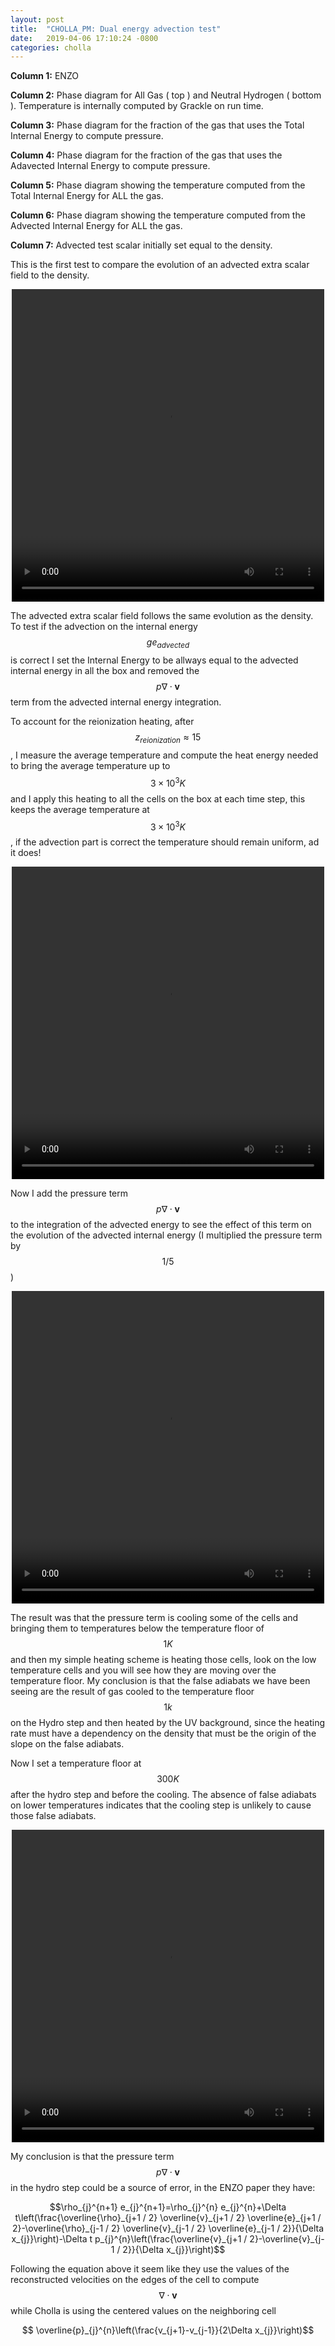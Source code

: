 ```yaml
---
layout: post
title:  "CHOLLA_PM: Dual energy advection test"
date:   2019-04-06 17:10:24 -0800
categories: cholla
---
```



**Column 1:**  ENZO

**Column 2:**  Phase diagram for All Gas ( top ) and Neutral Hydrogen ( bottom ). Temperature is internally computed by Grackle on run time.

**Column 3:**  Phase diagram for the fraction of the gas that uses the Total Internal Energy to compute pressure.

**Column 4:**  Phase diagram for the fraction of the gas that uses the Adavected Internal Energy to compute pressure.


**Column 5:**  Phase diagram showing the temperature computed from the Total Internal Energy for ALL the gas.

**Column 6:**  Phase diagram showing the temperature computed from the Advected Internal Energy for ALL the gas.

**Column 7:**  Advected test scalar initially set equal to the density.

This is the first test to compare the evolution of an advected extra scalar field to the density.


<div style="text-align: center">
<video src="{{ site.url }}assets/videos/phase_diagram_extra_scalar.mp4" width="500" height="500" controls preload> </video>
</div>

The advected extra scalar field follows the same evolution as the density. To test if the advection on the internal energy $$ge_{advected}$$ is correct I set the Internal Energy to be allways equal to the advected internal energy in all the box and removed the $$p \nabla \cdot \mathbf{v} $$ term from the advected internal energy integration. 

To account for the reionization heating, after $$z_{reionization} \approx 15$$, I measure the average temperature and compute the heat energy needed to bring the average temperature up to $$3\times 10^3 K$$ and I apply this heating to all the cells on the box at each time step, this keeps the average temperature at  $$3\times 10^3K$$, if the advection part is correct the temperature should remain uniform, ad it does!

<div style="text-align: center">
<video src="{{ site.url }}assets/videos/phase_diagram_temperature_unifrom.mp4" width="500" height="500" controls preload> </video>
</div>

Now I add the pressure term $$p \nabla \cdot \mathbf{v} $$ to the integration of the advected energy to see the effect of this term on the evolution of the advected internal energy (I multiplied the pressure term by $$1/5$$) 

<div style="text-align: center">
<video src="{{ site.url }}assets/videos/phase_diagram_temperature_pressure_5.mp4" width="500" height="500" controls preload> </video>
</div>

The result was that the pressure term is cooling some of the cells and bringing them to temperatures below the temperature floor of $$1K$$ and then my simple heating scheme is heating those cells, look on the low temperature cells and you will see how they are moving over the temperature floor. My conclusion is that the false adiabats we have been seeing are the result of gas cooled to the temperature floor $$1k$$ on the Hydro step and then heated by the UV background, since the heating rate must have a dependency on the density that must be the origin of the slope on the false adiabats.




Now I set a temperature floor at $$300K$$ after the hydro step and before the cooling. The absence of false adiabats on lower temperatures indicates that the cooling step is unlikely to cause those false adiabats.

<div style="text-align: center">
<video src="{{ site.url }}assets/videos/phase_diagram_tempFloor.mp4" width="500" height="500" controls preload> </video>
</div>


My conclusion is that the pressure term $$p \nabla \cdot \mathbf{v} $$ in the hydro step could be a source of error, in the ENZO paper they have:

$$\rho_{j}^{n+1} e_{j}^{n+1}=\rho_{j}^{n} e_{j}^{n}+\Delta t\left(\frac{\overline{\rho}_{j+1 / 2} \overline{v}_{j+1 / 2} \overline{e}_{j+1 / 2}-\overline{\rho}_{j-1 / 2} \overline{v}_{j-1 / 2} \overline{e}_{j-1 / 2}}{\Delta x_{j}}\right)-\Delta t p_{j}^{n}\left(\frac{\overline{v}_{j+1 / 2}-\overline{v}_{j-1 / 2}}{\Delta x_{j}}\right)$$

Following the equation above it seem like they use the values of the reconstructed velocities on the edges of the cell to compute $$ \nabla \cdot \mathbf{v} $$ while Cholla is using the centered values on the neighboring cell

$$ \overline{p}_{j}^{n}\left(\frac{v_{j+1}-v_{j-1}}{2\Delta x_{j}}\right)$$